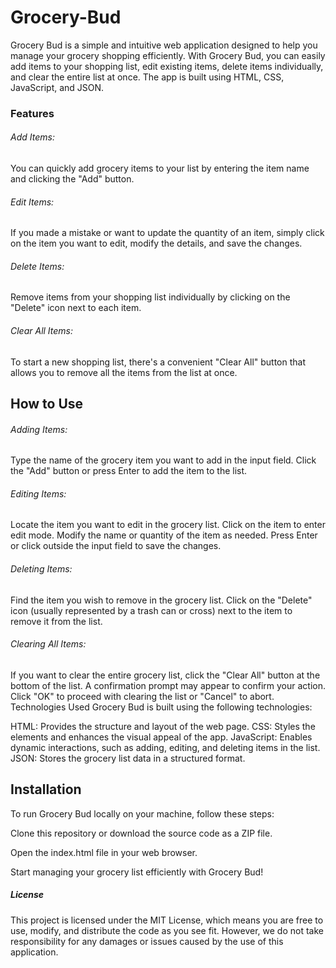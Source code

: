 # Grocery-Bud
Grocery Bud is a simple and intuitive web application designed to help you manage your grocery shopping efficiently. With Grocery Bud, you can easily add items to your shopping list, edit existing items, delete items individually, and clear the entire list at once. The app is built using HTML, CSS, JavaScript, and JSON.

### Features
###### Add Items: 
You can quickly add grocery items to your list by entering the item name and clicking the "Add" button.

###### Edit Items: 
If you made a mistake or want to update the quantity of an item, simply click on the item you want to edit, modify the details, and save the changes.

###### Delete Items:
Remove items from your shopping list individually by clicking on the "Delete" icon next to each item.

###### Clear All Items: 
To start a new shopping list, there's a convenient "Clear All" button that allows you to remove all the items from the list at once.

## How to Use
###### Adding Items:

Type the name of the grocery item you want to add in the input field.
Click the "Add" button or press Enter to add the item to the list.

###### Editing Items:

Locate the item you want to edit in the grocery list.
Click on the item to enter edit mode.
Modify the name or quantity of the item as needed.
Press Enter or click outside the input field to save the changes.

###### Deleting Items:

Find the item you wish to remove in the grocery list.
Click on the "Delete" icon (usually represented by a trash can or cross) next to the item to remove it from the list.

###### Clearing All Items:

If you want to clear the entire grocery list, click the "Clear All" button at the bottom of the list.
A confirmation prompt may appear to confirm your action. Click "OK" to proceed with clearing the list or "Cancel" to abort.
Technologies Used
Grocery Bud is built using the following technologies:

HTML: Provides the structure and layout of the web page.
CSS: Styles the elements and enhances the visual appeal of the app.
JavaScript: Enables dynamic interactions, such as adding, editing, and deleting items in the list.
JSON: Stores the grocery list data in a structured format.

## Installation
To run Grocery Bud locally on your machine, follow these steps:

Clone this repository or download the source code as a ZIP file.

Open the index.html file in your web browser.

Start managing your grocery list efficiently with Grocery Bud!

##### License
This project is licensed under the MIT License, which means you are free to use, modify, and distribute the code as you see fit. However, we do not take responsibility for any damages or issues caused by the use of this application.


